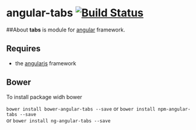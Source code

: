 # angular-tabs [![Build Status](https://travis-ci.org/node-package/angular-tabs.svg?branch=master)](https://travis-ci.org/node-package/angular-tabs)

##About
**tabs** is module for [angular](http://angularjs.org/) framework.

## Requires
- the [angularjs](https://github.com/angular/angular.js) framework

## Bower
To install package widh bower

`bower install bower-angular-tabs --save` 
or 
`bower install npm-angular-tabs --save`  
or 
`bower install ng-angular-tabs --save` 

